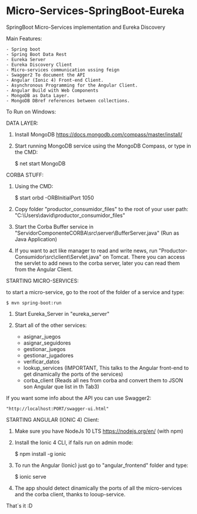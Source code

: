 # Micro-Services-SpringBoot-Eureka
SpringBoot Micro-Services implementation and Eureka Discovery

Main Features:

    - Spring boot
    - Spring Boot Data Rest
    - Eureka Server
    - Eureka Discovery Client
    - Micro-services communication ussing feign
    - Swagger2 To document the API
    - Angular (Ionic 4) Front-end Client.
    - Asynchronous Programming for the Angular Client.
    - Angular Build with Web Components
    - MongoDB as Data Layer.
    - MongoDB DBref references between collections.


To Run on Windows:

DATA LAYER:
 1) Install MongoDB
 https://docs.mongodb.com/compass/master/install/
 
 2) Start running MongoDB service using the MongoDB Compass, or type in the CMD:
     
     $ net start MongoDB



CORBA STUFF:
1) Using the CMD:

    $ start orbd -ORBInitialPort 1050

2) Copy folder "productor_consumidor_files" to the root of your user path: "C:\Users\david\productor_consumidor_files"

3) Start the Corba Buffer service in "ServidorComponenteCORBA\src\server\BufferServer.java" (Run as Java Application)

4) If you want to act like manager to read and write news, run "Productor-Consumidor\src\client\Servlet.java" on Tomcat. There you can access the servlet to add news to the corba server, later you can read them from the Angular Client.



STARTING MICRO-SERVICES:

to start a micro-service, go to the root of the folder  of a service and type:

    $ mvn spring-boot:run

1) Start Eureka_Server in "eureka_server"


2) Start all of the other services:

    - asignar_juegos
    - asignar_seguidores
    - gestionar_juegos
    - gestionar_jugadores
    - verificar_datos
    - lookup_services (IMPORTANT, This talks to the Angular front-end to get dinamically the ports of the services)
    - corba_client (Reads all nes from corba and convert them to JSON son Angular que list in th Tab3)
    
  If you want some info about the API you can use Swagger2:
  
    "http://localhost:PORT/swagger-ui.html"
    
 
 STARTING ANGULAR (IONIC 4) Client:
 
 1) Make sure you have NodeJs 10 LTS https://nodejs.org/en/ (with npm)
 
 2) Install the Ionic 4 CLI, if fails run on admin mode:
 
    $ npm install -g ionic
 
 3) To run the Angular (Ionic) just go to "angular_frontend" folder and type:
 
    $ ionic serve
 
 4) The app should detect dinamically the ports of all the micro-services and the corba client, thanks to looup-service.
 
 
 
 That´s it :D
    

